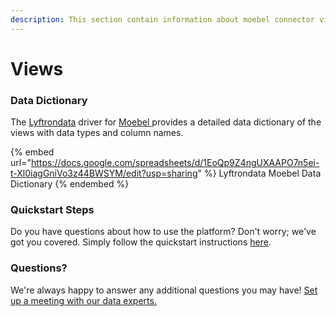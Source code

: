 ```yaml
---
description: This section contain information about moebel connector views information
---
```


# Views

### Data Dictionary

The [Lyftrondata](https://www.lyftrondata.com/) driver for [Moebel](https://www.lyftrondata.com/integration/Moebel/)[ ](https://www.lyftrondata.com/integration/moebel/)provides a detailed data dictionary of the views with data types and column names.

{% embed url="https://docs.google.com/spreadsheets/d/1EoQp9Z4ngUXAAPO7n5ei-t-Xl0iagGniVo3z44BWSYM/edit?usp=sharing" %}
Lyftrondata Moebel Data Dictionary
{% endembed %}

### Quickstart Steps

Do you have questions about how to use the platform? Don't worry; we've got you covered. Simply follow the quickstart instructions [here](../../../../quickstart-steps.md).

### Questions? <a href="#questions" id="questions"></a>

We're always happy to answer any additional questions you may have! [Set up a meeting with our data experts.](https://www.lyftrondata.com/book-a-meeting/)


